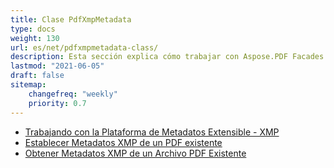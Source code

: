 ```yaml
---
title: Clase PdfXmpMetadata
type: docs
weight: 130
url: es/net/pdfxmpmetadata-class/
description: Esta sección explica cómo trabajar con Aspose.PDF Facades usando la clase PdfXmpMetadata.
lastmod: "2021-06-05"
draft: false
sitemap:
    changefreq: "weekly"
    priority: 0.7
---
```


- [Trabajando con la Plataforma de Metadatos Extensible - XMP](/pdf/net/working-with-extensible-metadata-platform-xmp/)
- [Establecer Metadatos XMP de un PDF existente](/pdf/net/set-xmp-metadata-of-an-existing-pdf/)
- [Obtener Metadatos XMP de un Archivo PDF Existente](/pdf/net/get-xmp-metadata-of-an-existing-pdf-file/)